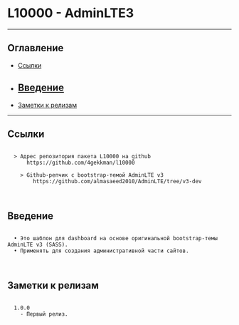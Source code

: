 # L10000 - AdminLTE3
---
## Оглавление

  - [Ссылки](#link1)
  - [Введение](#link2)
	- 
  - [Заметки к релизам](#link100)

---

## Ссылки <a id="link1"></a>
```

  > Адрес репозитория пакета L10000 на github
      https://github.com/4gekkman/l10000

	> Github-репчик с bootstrap-темой AdminLTE v3
	    https://github.com/almasaeed2010/AdminLTE/tree/v3-dev

			
```

## Введение <a id="link2"></a>
```

  • Это шаблон для dashboard на основе оригинальной bootstrap-темы AdminLTE v3 (SASS).
  • Применять для создания административной части сайтов.

 
```
## Заметки к релизам <a id="link100"></a>
```

  1.0.0
    - Первый релиз.

```










